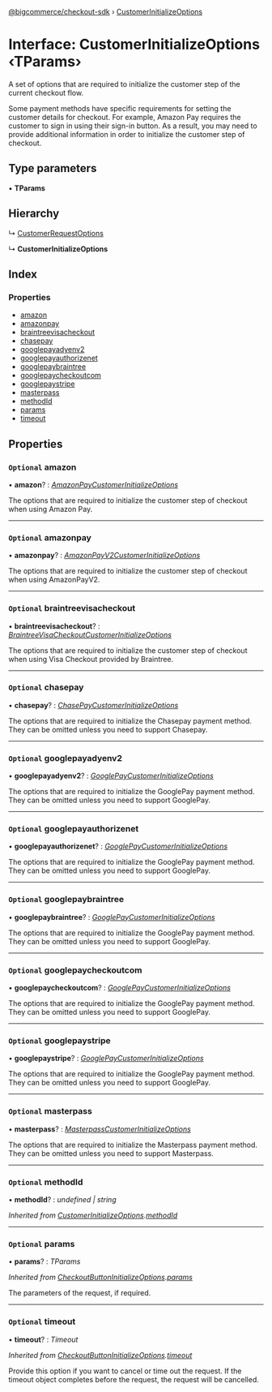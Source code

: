 [@bigcommerce/checkout-sdk](../README.md) › [CustomerInitializeOptions](customerinitializeoptions.md)

# Interface: CustomerInitializeOptions ‹**TParams**›

A set of options that are required to initialize the customer step of the
current checkout flow.

Some payment methods have specific requirements for setting the customer
details for checkout. For example, Amazon Pay requires the customer to sign in
using their sign-in button. As a result, you may need to provide additional
information in order to initialize the customer step of checkout.

## Type parameters

▪ **TParams**

## Hierarchy

  ↳ [CustomerRequestOptions](customerrequestoptions.md)

  ↳ **CustomerInitializeOptions**

## Index

### Properties

* [amazon](customerinitializeoptions.md#optional-amazon)
* [amazonpay](customerinitializeoptions.md#optional-amazonpay)
* [braintreevisacheckout](customerinitializeoptions.md#optional-braintreevisacheckout)
* [chasepay](customerinitializeoptions.md#optional-chasepay)
* [googlepayadyenv2](customerinitializeoptions.md#optional-googlepayadyenv2)
* [googlepayauthorizenet](customerinitializeoptions.md#optional-googlepayauthorizenet)
* [googlepaybraintree](customerinitializeoptions.md#optional-googlepaybraintree)
* [googlepaycheckoutcom](customerinitializeoptions.md#optional-googlepaycheckoutcom)
* [googlepaystripe](customerinitializeoptions.md#optional-googlepaystripe)
* [masterpass](customerinitializeoptions.md#optional-masterpass)
* [methodId](customerinitializeoptions.md#optional-methodid)
* [params](customerinitializeoptions.md#optional-params)
* [timeout](customerinitializeoptions.md#optional-timeout)

## Properties

### `Optional` amazon

• **amazon**? : *[AmazonPayCustomerInitializeOptions](amazonpaycustomerinitializeoptions.md)*

The options that are required to initialize the customer step of checkout
when using Amazon Pay.

___

### `Optional` amazonpay

• **amazonpay**? : *[AmazonPayV2CustomerInitializeOptions](amazonpayv2customerinitializeoptions.md)*

The options that are required to initialize the customer step of checkout
when using AmazonPayV2.

___

### `Optional` braintreevisacheckout

• **braintreevisacheckout**? : *[BraintreeVisaCheckoutCustomerInitializeOptions](braintreevisacheckoutcustomerinitializeoptions.md)*

The options that are required to initialize the customer step of checkout
when using Visa Checkout provided by Braintree.

___

### `Optional` chasepay

• **chasepay**? : *[ChasePayCustomerInitializeOptions](chasepaycustomerinitializeoptions.md)*

The options that are required to initialize the Chasepay payment method.
They can be omitted unless you need to support Chasepay.

___

### `Optional` googlepayadyenv2

• **googlepayadyenv2**? : *[GooglePayCustomerInitializeOptions](googlepaycustomerinitializeoptions.md)*

The options that are required to initialize the GooglePay payment method.
They can be omitted unless you need to support GooglePay.

___

### `Optional` googlepayauthorizenet

• **googlepayauthorizenet**? : *[GooglePayCustomerInitializeOptions](googlepaycustomerinitializeoptions.md)*

The options that are required to initialize the GooglePay payment method.
They can be omitted unless you need to support GooglePay.

___

### `Optional` googlepaybraintree

• **googlepaybraintree**? : *[GooglePayCustomerInitializeOptions](googlepaycustomerinitializeoptions.md)*

The options that are required to initialize the GooglePay payment method.
They can be omitted unless you need to support GooglePay.

___

### `Optional` googlepaycheckoutcom

• **googlepaycheckoutcom**? : *[GooglePayCustomerInitializeOptions](googlepaycustomerinitializeoptions.md)*

The options that are required to initialize the GooglePay payment method.
They can be omitted unless you need to support GooglePay.

___

### `Optional` googlepaystripe

• **googlepaystripe**? : *[GooglePayCustomerInitializeOptions](googlepaycustomerinitializeoptions.md)*

The options that are required to initialize the GooglePay payment method.
They can be omitted unless you need to support GooglePay.

___

### `Optional` masterpass

• **masterpass**? : *[MasterpassCustomerInitializeOptions](masterpasscustomerinitializeoptions.md)*

The options that are required to initialize the Masterpass payment method.
They can be omitted unless you need to support Masterpass.

___

### `Optional` methodId

• **methodId**? : *undefined | string*

*Inherited from [CustomerInitializeOptions](customerinitializeoptions.md).[methodId](customerinitializeoptions.md#optional-methodid)*

___

### `Optional` params

• **params**? : *TParams*

*Inherited from [CheckoutButtonInitializeOptions](checkoutbuttoninitializeoptions.md).[params](checkoutbuttoninitializeoptions.md#optional-params)*

The parameters of the request, if required.

___

### `Optional` timeout

• **timeout**? : *Timeout*

*Inherited from [CheckoutButtonInitializeOptions](checkoutbuttoninitializeoptions.md).[timeout](checkoutbuttoninitializeoptions.md#optional-timeout)*

Provide this option if you want to cancel or time out the request. If the
timeout object completes before the request, the request will be
cancelled.
